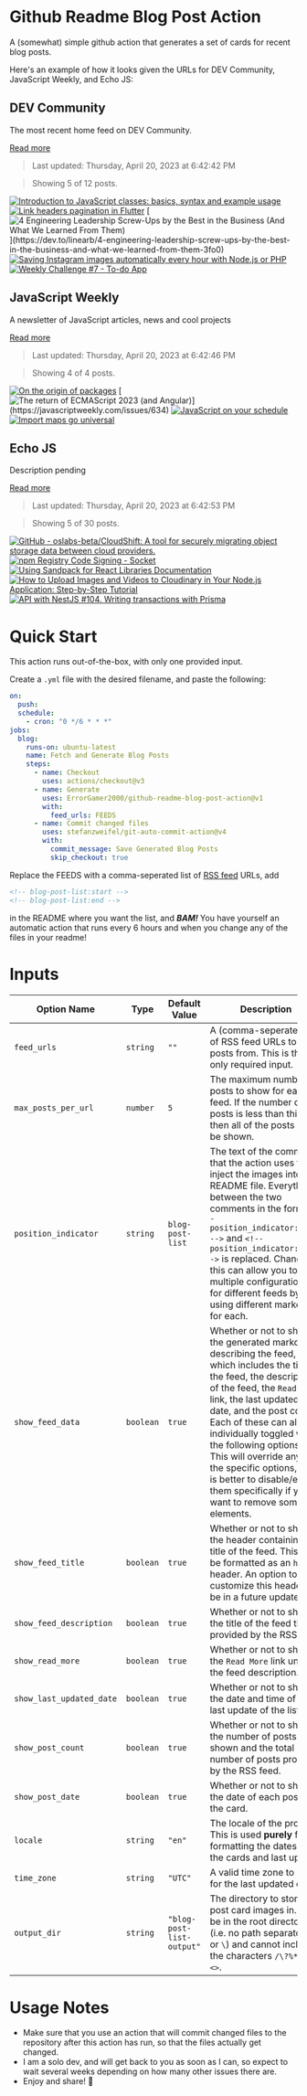 # Github Readme Blog Post Action

A (somewhat) simple github action that generates a set of cards for recent blog posts.

Here's an example of how it looks given the URLs for DEV Community, JavaScript Weekly, and Echo JS:

<!-- post-list:start -->
## DEV Community

The most recent home feed on DEV Community.

[Read more](https://dev.to)
> Last updated: Thursday, April 20, 2023 at 6:42:42 PM

> Showing 5 of 12 posts.

[![Introduction to JavaScript classes: basics, syntax and example usage](https://raw.githubusercontent.com/ErrorGamer2000/github-readme-blog-post-action/main/generated_files/DEV_Community/Introduction_to_JavaScript_classes__basics__syntax_and_example_usage.svg)](https://dev.to/bolajibolajoko51/introduction-to-javascript-classes-basics-syntax-and-example-usage-1734)
[![Link headers pagination in Flutter](https://raw.githubusercontent.com/ErrorGamer2000/github-readme-blog-post-action/main/generated_files/DEV_Community/Link_headers_pagination_in_Flutter.svg)](https://dev.to/frezyx/link-headers-pagination-in-flutter-kcd)
[![4 Engineering Leadership Screw-Ups by the Best in the Business (And What We Learned From Them)](https://raw.githubusercontent.com/ErrorGamer2000/github-readme-blog-post-action/main/generated_files/DEV_Community/4_Engineering_Leadership_Screw-Ups_by_the_Best_in_the_Business_(And_What_We_Learned_From_Them).svg)](https://dev.to/linearb/4-engineering-leadership-screw-ups-by-the-best-in-the-business-and-what-we-learned-from-them-3fo0)
[![Saving Instagram images automatically every hour with Node.js or PHP](https://raw.githubusercontent.com/ErrorGamer2000/github-readme-blog-post-action/main/generated_files/DEV_Community/Saving_Instagram_images_automatically_every_hour_with_Node.js_or_PHP.svg)](https://dev.to/orsifrancesco/saving-instagram-images-automatically-every-hour-with-nodejs-or-php-3ppe)
[![Weekly Challenge #7 - To-do App](https://raw.githubusercontent.com/ErrorGamer2000/github-readme-blog-post-action/main/generated_files/DEV_Community/Weekly_Challenge__7_-_To-do_App.svg)](https://dev.to/codenewbieteam/weekly-challenge-7-to-do-app-1hni)


## JavaScript Weekly

A newsletter of JavaScript articles, news and cool projects

[Read more](https://javascriptweekly.com/)
> Last updated: Thursday, April 20, 2023 at 6:42:46 PM

> Showing 4 of 4 posts.

[![On the origin of packages](https://raw.githubusercontent.com/ErrorGamer2000/github-readme-blog-post-action/main/generated_files/JavaScript_Weekly/On_the_origin_of_packages.svg)](https://javascriptweekly.com/issues/635)
[![The return of ECMAScript 2023 (and Angular)](https://raw.githubusercontent.com/ErrorGamer2000/github-readme-blog-post-action/main/generated_files/JavaScript_Weekly/The_return_of_ECMAScript_2023_(and_Angular).svg)](https://javascriptweekly.com/issues/634)
[![JavaScript on your schedule](https://raw.githubusercontent.com/ErrorGamer2000/github-readme-blog-post-action/main/generated_files/JavaScript_Weekly/JavaScript_on_your_schedule.svg)](https://javascriptweekly.com/issues/633)
[![Import maps go universal](https://raw.githubusercontent.com/ErrorGamer2000/github-readme-blog-post-action/main/generated_files/JavaScript_Weekly/Import_maps_go_universal.svg)](https://javascriptweekly.com/issues/632)


## Echo JS

Description pending

[Read more](
http://www.echojs.com
)
> Last updated: Thursday, April 20, 2023 at 6:42:53 PM

> Showing 5 of 30 posts.

[![GitHub - oslabs-beta/CloudShift: A tool for securely migrating object storage data between cloud providers.](https://raw.githubusercontent.com/ErrorGamer2000/github-readme-blog-post-action/main/generated_files/_Echo_JS_/GitHub_-_oslabs-beta_CloudShift__A_tool_for_securely_migrating_object_storage_data_between_cloud_providers..svg)](https://github.com/oslabs-beta/CloudShift)
[![npm Registry Code Signing - Socket](https://raw.githubusercontent.com/ErrorGamer2000/github-readme-blog-post-action/main/generated_files/_Echo_JS_/npm_Registry_Code_Signing_-_Socket.svg)](https://socket.dev/blog/npm-provenance)
[![Using Sandpack for React Libraries Documentation](https://raw.githubusercontent.com/ErrorGamer2000/github-readme-blog-post-action/main/generated_files/_Echo_JS_/Using_Sandpack_for_React_Libraries_Documentation.svg)](https://codesandbox.io/blog/using-sandpack-for-react-libraries-documentation)
[![
How to Upload Images and Videos to Cloudinary in Your Node.js Application: Step-by-Step Tutorial
](https://raw.githubusercontent.com/ErrorGamer2000/github-readme-blog-post-action/main/generated_files/_Echo_JS_/_How_to_Upload_Images_and_Videos_to_Cloudinary_in_Your_Node.js_Application__Step-by-Step_Tutorial_.svg)](
https://urlis.net/6870rex4
)
[![API with NestJS #104. Writing transactions with Prisma](https://raw.githubusercontent.com/ErrorGamer2000/github-readme-blog-post-action/main/generated_files/_Echo_JS_/API_with_NestJS__104._Writing_transactions_with_Prisma.svg)](https://wanago.io/2023/04/17/api-nestjs-prisma-transactions/)


<!-- post-list:end -->

# Quick Start

This action runs out-of-the-box, with only one provided input.

Create a `.yml` file with the desired filename, and paste the following:

```yml
on:
  push:
  schedule:
    - cron: "0 */6 * * *"
jobs:
  blog:
    runs-on: ubuntu-latest
    name: Fetch and Generate Blog Posts
    steps:
      - name: Checkout
        uses: actions/checkout@v3
      - name: Generate
        uses: ErrorGamer2000/github-readme-blog-post-action@v1
        with:
          feed_urls: FEEDS
      - name: Commit changed files
        uses: stefanzweifel/git-auto-commit-action@v4
        with:
          commit_message: Save Generated Blog Posts
          skip_checkout: true
```

Replace the FEEDS with a comma-seperated list of [RSS feed](https://rss.com/blog/how-do-rss-feeds-work/) URLs, add

```md
<!-- blog-post-list:start -->
<!-- blog-post-list:end -->
```

in the README where you want the list, and **_BAM!_** You have yourself an automatic action that runs every 6 hours and when you change any of the files in your readme!

# Inputs

<table>
  <thead>
    <tr>
      <th>Option Name</th>
      <th>Type</th>
      <th>Default Value</th>
      <th>Description</th>
    </tr>
  </thead>
  <tbody>
    <tr>
      <td><code>feed_urls</code></td>
      <td><code>string</code></td>
      <td><code>""</code></td>
      <td>A (comma-seperated) list of RSS feed URLs to load posts from. This is the only required input.</td>
    </tr>
    <tr>
      <td><code>max_posts_per_url</code></td>
      <td><code>number</code></td>
      <td><code>5</code></td>
      <td>The maximum number of posts to show for each feed. If the number of posts is less than this, then all of the posts will be shown.</td>
    </tr>
    <tr>
      <td><code>position_indicator</code></td>
      <td><code>string</code></td>
      <td><code>blog-post-list</code></td>
      <td>The text of the comments that the action uses to inject the images into the README file. Everything between the two comments in the form <code>&lt;!-- position_indicator:start --&gt;</code> and <code>&lt;!-- position_indicator:end --&gt;</code> is replaced. Changing this can allow you to use multiple configurations for different feeds by using different markers for each.</td>
    </tr>
    <tr>
      <td><code>show_feed_data</code></td>
      <td><code>boolean</code></td>
      <td><code>true</code></td>
      <td>Whether or not to show the generated markdown describing the feed, which includes the title of the feed, the description of the feed, the <code>Read More</code> link, the last updated date, and the post count. Each of these can also be individually toggled with the following options. This will override any of the specific options, so it is better to disable/enable them specifically if you want to remove some elements.</td>
    </tr>
    <tr>
      <td><code>show_feed_title</code></td>
      <td><code>boolean</code></td>
      <td><code>true</code></td>
      <td>Whether or not to show the header containing the title of the feed. This will be formatted as an <code>h2</code> header. An option to customize this header will be in a future update.</td>
    </tr>
    <tr>
      <td><code>show_feed_description</code></td>
      <td><code>boolean</code></td>
      <td><code>true</code></td>
      <td>Whether or not to show the title of the feed that is provided by the RSS feed.</td>
    </tr>
    <tr>
      <td><code>show_read_more</code></td>
      <td><code>boolean</code></td>
      <td><code>true</code></td>
      <td>Whether or not to show the <code>Read More</code> link under the feed description.</td>
    </tr>
    <tr>
      <td><code>show_last_updated_date</code></td>
      <td><code>boolean</code></td>
      <td><code>true</code></td>
      <td>Whether or not to show the date and time of the last update of the list.</td>
    </tr>
    <tr>
      <td><code>show_post_count</code></td>
      <td><code>boolean</code></td>
      <td><code>true</code></td>
      <td>Whether or not to show the number of posts shown and the total number of posts provided by the RSS feed.</td>
    </tr>
    <tr>
      <td><code>show_post_date</code></td>
      <td><code>boolean</code></td>
      <td><code>true</code></td>
      <td>Whether or not to show the date of each post on the card.</td>
    </tr>
    <tr>
      <td><code>locale</code></td>
      <td><code>string</code></td>
      <td><code>"en"</code></td>
      <td>The locale of the project. This is used <strong>purely</strong> for formatting the dates of the cards and last update.</td>
    </tr>
    <tr>
      <td><code>time_zone</code></td>
      <td><code>string</code></td>
      <td><code>"UTC"</code></td>
      <td>A valid time zone to use for the last updated date.</td>
    </tr>
    <tr>
      <td><code>output_dir</code></td>
      <td><code>string</code></td>
      <td><code>"blog-post-list-output"</code></td>
      <td>The directory to store the post card images in. Must be in the root directory (i.e. no path separators <code>/</code> or <code>\</code>) and cannot include the characters <code>/\?%*:|"&lt;&gt;</code>.</td>
    </tr>
<!--
    <tr>
      <td><code></code></td>
      <td><cde></cde></td>
      <td><code></code></td>
      <td></td>
    </tr>
-->
  </tbody>
</table>

# Usage Notes

- Make sure that you use an action that will commit changed files to the repository after this action has run, so that the files actually get changed.
- I am a solo dev, and will get back to you as soon as I can, so expect to wait several weeks depending on how many other issues there are.
- Enjoy and share! 🤗

